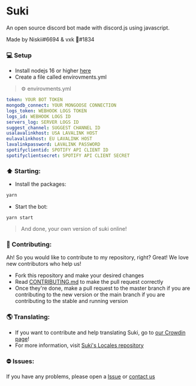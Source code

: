 # Suki
An open source discord bot made with discord.js using javascript.


Made by Niskii#6694 & vxk 🖤#1834


### 💻 Setup
- Install nodejs 16 or higher [here](https://nodejs.org)
- Create a file called envirovments.yml

> ⚙️ envirovments.yml

```yml
token: YOUR BOT TOKEN
mongodb_connect: YOUR MONGOOSE CONNECTION
logs_token: WEBHOOK LOGS TOKEN
logs_id: WEBHOOK LOGS ID
servers_log: SERVER LOGS ID
suggest_channel: SUGGEST CHANNEL ID
usalavalinkhost: USA LAVALINK HOST
eulavalinkhost: EU LAVALINK HOST
lavalinkpassword: LAVALINK PASSWORD
spotifyclientid: SPOTIFY API CLIENT ID
spotifyclientsecret: SPOTIFY API CLIENT SECRET
```

### ⬆️ Starting:
- Install the packages:
```bash
yarn
```
- Start the bot:
```
yarn start
```
> And done, your own version of suki online!

### 🥳 Contributing:
Ah! So you would like to contribute to my repository, right? Great! We love new contributors who help us!
- Fork this repository and make your desired changes
- Read [CONTRIBUTING.md](https://github.com/sukicorp/Suki/blob/main/.github/CONTRIBUTING.md) to make the pull request correctly
- Once they're done, make a pull request to the master branch if you are contributing to the new version or the main branch if you are contributing to the stable and running version

### 🌎 Translating:
- If you want to contribute and help translating Suki, go to [our Crowdin page](https://crowdin.com/project/suki)!
- For more information, visit [Suki's Locales repository](https://github.com/sukicorp/SukiLocales)

### ⛔ Issues:
If you have any problems, please open a [Issue](https://github.com/sukicorp/Suki/issues) or [contact us](https://discord.gg/xBe7hABxMD)
